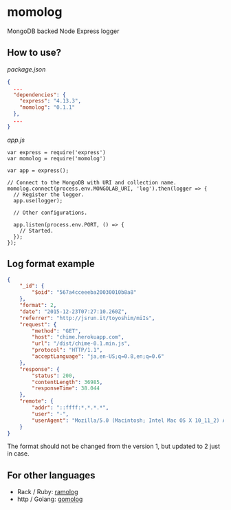# momolog
MongoDB backed Node Express logger

## How to use?
*package.json*
```json
{
  ...
  "dependencies": {
    "express": "4.13.3",
    "momolog": "0.1.1"
  },
  ...
}
```

*app.js*
```node
var express = require('express')
var momolog = require('momolog')

var app = express();

// Connect to the MongoDB with URI and collection name.
momolog.connect(process.env.MONGOLAB_URI, 'log').then(logger => {
  // Register the logger.
  app.use(logger);

  // Other configurations.

  app.listen(process.env.PORT, () => {
    // Started.
  });
});
```

## Log format example
```json
{
    "_id": {
        "$oid": "567a4cceeeba20030010b8a8"
    },
    "format": 2,
    "date": "2015-12-23T07:27:10.260Z",
    "referrer": "http://jsrun.it/toyoshim/miIs",
    "request": {
        "method": "GET",
        "host": "chime.herokuapp.com",
        "url": "/dist/chime-0.1.min.js",
        "protocol": "HTTP/1.1",
        "acceptLanguage": "ja,en-US;q=0.8,en;q=0.6"
    },
    "response": {
        "status": 200,
        "contentLength": 36985,
        "responseTime": 38.044
    },
    "remote": {
        "addr": "::ffff:*.*.*.*",
        "user": "-",
        "userAgent": "Mozilla/5.0 (Macintosh; Intel Mac OS X 10_11_2) AppleWebKit/537.36 (KHTML, like Gecko) Chrome/47.0.2526.106 Safari/537.36"
    }
}
```

The format should not be changed from the version 1, but updated to 2 just in case.

## For other languages

- Rack / Ruby: [ramolog](https://github.com/toyoshim/ramolog)
- http / Golang: [gomolog](https://github.com/toyoshim/gomolog)